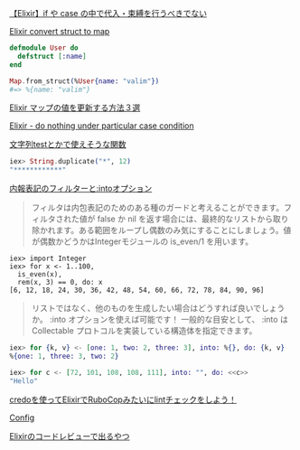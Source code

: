 [【Elixir】if や case の中で代入・束縛を行うべきでない](https://snamiki1212.com/elixir-not-to-bind-in-block)

[Elixir convert struct to map](https://stackoverflow.com/questions/36512627/elixir-convert-struct-to-map)  

```elixir
defmodule User do
  defstruct [:name]
end

Map.from_struct(%User{name: "valim"})
#=> %{name: "valim"}
```

[Elixir マップの値を更新する方法３選](https://thr3a.hatenablog.com/entry/20210103/1609636577)

[Elixir - do nothing under particular case condition](https://stackoverflow.com/questions/43647101/elixir-do-nothing-under-particular-case-condition)

[文字列testとかで使えそうな関数](https://elixirschool.com/ja/lessons/basics/strings#duplicate-6)  

```elixir
iex> String.duplicate("*", 12)
"************"
```

[内報表記のフィルターと:intoオプション](https://elixirschool.com/ja/lessons/basics/comprehensions#%E3%83%95%E3%82%A3%E3%83%AB%E3%82%BF-1)

> フィルタは内包表記のためのある種のガードと考えることができます。フィルタされた値が false か nil を返す場合には、最終的なリストから取り除かれます。ある範囲をループし偶数のみ気にすることにしましょう。値が偶数かどうかはIntegerモジュールの is_even/1 を用います。

```
iex> import Integer
iex> for x <- 1..100,
  is_even(x),
  rem(x, 3) == 0, do: x
[6, 12, 18, 24, 30, 36, 42, 48, 54, 60, 66, 72, 78, 84, 90, 96]
```

> リストではなく、他のものを生成したい場合はどうすれば良いでしょうか。 :into オプションを使えば可能です！ 一般的な目安として、 :into は Collectable プロトコルを実装している構造体を指定できます。

```elixir
iex> for {k, v} <- [one: 1, two: 2, three: 3], into: %{}, do: {k, v}
%{one: 1, three: 3, two: 2}

iex> for c <- [72, 101, 108, 108, 111], into: "", do: <<c>>
"Hello"
```

[credoを使ってElixirでRuboCopみたいにlintチェックをしよう！](https://qiita.com/letusfly85/items/cf225814608251b2f65c)

[Config](https://hexdocs.pm/elixir/1.13/Config.html#import_config/1)

[Elixirのコードレビューで出るやつ](https://dev.to/seizans/elixir-4djj)
